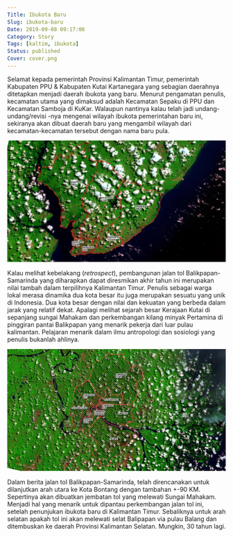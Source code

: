 ```yaml
---
Title: Ibukota Baru
Slug: ibukota-baru
Date: 2019-09-08 09:17:06
Category: Story
Tags: [kaltim, ibukota]
Status: published
Cover: cover.png
---
```


Selamat kepada pemerintah Provinsi Kalimantan Timur, pemerintah Kabupaten PPU & Kabupaten Kutai Kartanegara yang sebagian daerahnya ditetapkan menjadi daerah ibukota yang baru. Menurut pengamatan penulis, kecamatan utama yang dimaksud adalah Kecamatan Sepaku di PPU dan Kecamatan Samboja di KuKar. Walaupun nantinya kalau telah jadi undang-undang/revisi -nya mengenai wilayah ibukota pemerintahan baru ini, sekiranya akan dibuat daerah baru yang mengambil wilayah dari kecamatan-kecamatan tersebut dengan nama baru pula.

[![Kecamatan di Kota Balikpapan](balikpapan.png "peta kecamatan balikpapan")](balikpapan.png "Klik untuk memperbesar")

Kalau melihat kebelakang (*retrospect*), pembangunan jalan tol Balikpapan-Samarinda yang diharapkan dapat diresmikan akhir tahun ini merupakan nilai tambah dalam terpilihnya Kalimantan Timur. Penulis sebagai warga lokal merasa dinamika dua kota besar itu juga merupakan sesuatu yang unik di Indonesia. Dua kota besar dengan nilai dan kekuatan yang berbeda dalam jarak yang relatif dekat. Apalagi melihat sejarah besar Kerajaan Kutai di sepanjang sungai Mahakam dan perkembangan kilang minyak Pertamina di pinggiran pantai Balikpapan yang menarik pekerja dari luar pulau kalimantan. Pelajaran menarik dalam ilmu antropologi dan sosiologi yang penulis bukanlah ahlinya.

[![Kecamatan di kota Samarinda](samarinda.png "peta kecamatan samarinda")](samarinda.png "Klik untuk memperbesar")

Dalam berita jalan tol Balikpapan-Samarinda, telah direncanakan untuk dilanjutkan arah utara ke Kota Bontang dengan tambahan +-90 KM. Sepertinya akan dibuatkan jembatan tol yang melewati Sungai Mahakam. Menjadi hal yang menarik untuk dipantau perkembangan jalan tol ini, setelah penunjukan ibukota baru di Kalimantan Timur. Sebaliknya untuk arah selatan apakah tol ini akan melewati selat Balipapan via pulau Balang dan ditembuskan ke daerah Provinsi Kalimantan Selatan. Mungkin, 30 tahun lagi.
